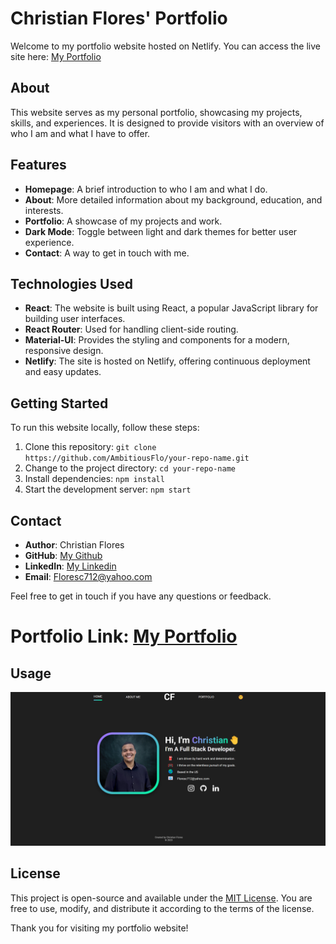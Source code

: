 # Christian Flores' Portfolio 

Welcome to my portfolio website hosted on Netlify. You can access the live site here: [My Portfolio](https://christianflores.netlify.app/)

## About

This website serves as my personal portfolio, showcasing my projects, skills, and experiences. It is designed to provide visitors with an overview of who I am and what I have to offer. 

## Features

- **Homepage**: A brief introduction to who I am and what I do.
- **About**: More detailed information about my background, education, and interests.
- **Portfolio**: A showcase of my projects and work.
- **Dark Mode**: Toggle between light and dark themes for better user experience.
- **Contact**: A way to get in touch with me.

## Technologies Used

- **React**: The website is built using React, a popular JavaScript library for building user interfaces.
- **React Router**: Used for handling client-side routing.
- **Material-UI**: Provides the styling and components for a modern, responsive design.
- **Netlify**: The site is hosted on Netlify, offering continuous deployment and easy updates.

## Getting Started

To run this website locally, follow these steps:

1. Clone this repository: `git clone https://github.com/AmbitiousFlo/your-repo-name.git`
2. Change to the project directory: `cd your-repo-name`
3. Install dependencies: `npm install`
4. Start the development server: `npm start`

## Contact

- **Author**: Christian Flores
- **GitHub**: [My Github](https://github.com/AmbitiousFlo)
- **LinkedIn**: [My Linkedin](https://www.linkedin.com/in/christian-flores-197557163/)
- **Email**: Floresc712@yahoo.com

Feel free to get in touch if you have any questions or feedback.

# Portfolio Link: <a href="https://christianflores.netlify.app/"> My Portfolio</a>

## Usage 
 ![Screenshot of Sports Trivia](./src/img/Screenshot%202023-10-25%20153312.png) 

## License

This project is open-source and available under the [MIT License](LICENSE). You are free to use, modify, and distribute it according to the terms of the license.

Thank you for visiting my portfolio website!
